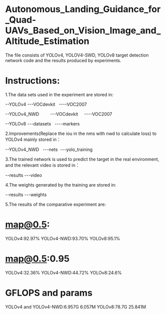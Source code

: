 # Autonomous_Landing_Guidance_for_Quad-UAVs_Based_on_Vision_Image_and_Altitude_Estimation


The file consists of YOLOv4, YOLOV4-SWD, YOLOv8 target detection network code and the results produced by experiments.



# Instructions:   
1.The data sets used in the experiment are stored in: 


--YOLOv4
---VOCdevkit  
----VOC2007  

--YOLOv4_NWD        
---VOCdevkit    
----VOC2007  

--YOLOv8
---datasets  
----markers  

2.Improvements(Replace the iou in the nms with nwd to calculate loss) to YOLOv4 mainly stored in： 


--YOLOv4_NWD  
---nets 
---yolo_training 

3.The trained network is used to predict the target in the real environment, and the relevant video is stored in：

 --results
 ---video

 4.The weights generated by the training are stored in:

 --results
 ---weights

 5.The results of the comparative experiment are:                                  
 # map@0.5:
   YOLOv4:92.97% YOLOv4-NWD:93.70% YOLOv8:95.1%
 # map@0.5:0.95
   YOLOv4:32.36% YOLOv4-NWD:44.72% YOLOv8:24.6%
 # GFLOPS and params
   YOLOv4 and YOLOv4-NWD:6.957G 6.057M YOLOv8:78.7G 25.841M



